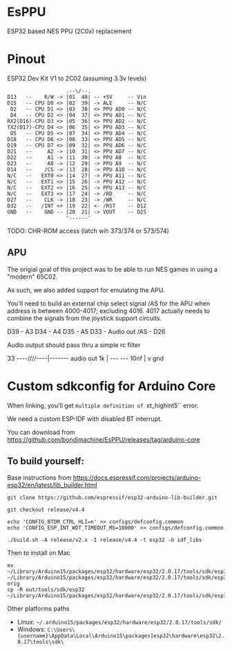 # EsPPU 
ESP32 based NES PPU (2C0x) replacement 


# Pinout

ESP32 Dev Kit V1 to 2C02 (assuming 3.3v levels)

```
                   .--\/--.
D13   --    R/W -> |01  40| -- +5V     -- Vin
D15   -- CPU D0 <> |02  39| -> ALE     -- N/C
 D2   -- CPU D1 <> |03  38| <> PPU AD0 -- N/C
 D4   -- CPU D2 <> |04  37| <> PPU AD1 -- N/C
RX2(D16)-CPU D3 <> |05  36| <> PPU AD2 -- N/C
TX2(D17)-CPU D4 <> |06  35| <> PPU AD3 -- N/C
 D5   -- CPU D5 <> |07  34| <> PPU AD4 -- N/C
D18   -- CPU D6 <> |08  33| <> PPU AD5 -- N/C
D19   -- CPU D7 <> |09  32| <> PPU AD6 -- N/C
D21   --     A2 -> |10  31| <> PPU AD7 -- N/C
D22   --     A1 -> |11  30| -> PPU A8  -- N/C
D23   --     A0 -> |12  29| -> PPU A9  -- N/C
D14   --    /CS -> |13  28| -> PPU A10 -- N/C
N/C   --   EXT0 <> |14  27| -> PPU A11 -- N/C
N/C   --   EXT1 <> |15  26| -> PPU A12 -- N/C
N/C   --   EXT2 <> |16  25| -> PPU A13 -- N/C
N/C   --   EXT3 <> |17  24| -> /RD     -- N/C
D27   --    CLK -> |18  23| -> /WR     -- N/C
D32   --   /INT <+ |19  22| <- /RST    -- D12
GND   --    GND -- |20  21| -> VOUT    -- D25
                   '------'
```

TODO: CHR-ROM access (latch wih 373/374 or 573/574) 

## APU 

The origial goal of this project was to be able to run NES games in using a "modern" 65C02.

As such, we also added support for emulating the APU. 

You'll need to build an external chip select signal /AS for the APU when address is between 4000-4017; excluding 4016. 4017 actually needs to combine the signals from the joystick support circuits. 


D39 - A3
D34 - A4 
D35 - A5
D33 - Audio out
/AS - D26

Audio output should pass thru a simple rc filter

33 ----/\/\/\/----|------- audio out
         1k       |
                 ---
                 --- 10nf
                  |
                  v gnd


# Custom sdkconfig for Arduino Core

When linking, you'll get `multiple definition of `xt_highint5'` error.

We need a custom ESP-IDF with disabled BT interrupt.

You can download from https://github.com/bondimachine/EsPPU/releases/tag/arduino-core



## To build yourself:

Base instructions from https://docs.espressif.com/projects/arduino-esp32/en/latest/lib_builder.html 

```
git clone https://github.com/espressif/esp32-arduino-lib-builder.git

git checkout release/v4.4

echo 'CONFIG_BTDM_CTRL_HLI=n' >> configs/defconfig.common
echo 'CONFIG_ESP_INT_WDT_TIMEOUT_MS=10000' >> configs/defconfig.common

./build.sh -A release/v2.x -I release/v4.4 -t esp32 -b idf_libs

```

Then to install on Mac

```
mv ~/Library/Arduino15/packages/esp32/hardware/esp32/2.0.17/tools/sdk/esp32 ~/Library/Arduino15/packages/esp32/hardware/esp32/2.0.17/tools/sdk/esp32-orig
cp -R out/tools/sdk/esp32 ~/Library/Arduino15/packages/esp32/hardware/esp32/2.0.17/tools/sdk/esp32
```

Other platforms paths

- Linux: `~/.arduino15/packages/esp32/hardware/esp32/2.0.17/tools/sdk/`
- Windows: `C:\Users\{username}\AppData\Local\Arduino15\packages]esp32\hardware\esp32\2.0.17\tools\sdk\`


